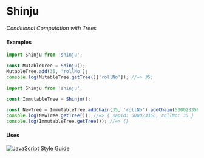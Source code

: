 #  Shinju

_Conditional Computation with Trees_

#### Examples

```js
import Shinju from 'shinju';

const MutableTree = Shinju();
MutableTree.add(35, 'rollNo');
console.log(MutableTree.getTree()['rollNo']); //=> 35;
```

```js
import Shinju from 'shinju';

const ImmutableTree = Shinju();

const NewTree = ImmutableTree.addChain(35, 'rollNo').addChain(500023356, 'sapId');
console.log(NewTree.getTree()); //=> { sapId: 500023356, rollNo: 35 }
console.log(ImmutableTree.getTree()); //=> {}
```

#### Uses

[![JavaScript Style Guide](https://cdn.rawgit.com/standard/standard/master/badge.svg)](https://github.com/standard/standard)
